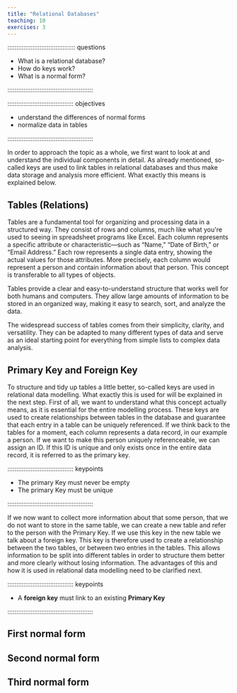 ```yaml
---
title: "Relational Databases"
teaching: 10
exercises: 3
---
```


:::::::::::::::::::::::::::::::::::::: questions

- What is a relational database?
- How do keys work?
- What is a normal form?

::::::::::::::::::::::::::::::::::::::::::::::::

::::::::::::::::::::::::::::::::::::: objectives

- understand the differences of normal forms
- normalize data in tables

::::::::::::::::::::::::::::::::::::::::::::::::

In order to approach the topic as a whole, we first want to look at and understand the individual components in detail. 
As already mentioned, so-called keys are used to link tables in relational databases and thus make data storage and analysis more efficient. What exactly this means is explained below.

## Tables (Relations)

Tables are a fundamental tool for organizing and processing data in a structured way. 
They consist of rows and columns, much like what you're used to seeing in spreadsheet programs like Excel. Each column represents a specific attribute or characteristic—such as “Name,” “Date of Birth,” or “Email Address.” 
Each row represents a single data entry, showing the actual values for those attributes. More precisely, each column would represent a person and contain information about that person. This concept is transferable to all types of objects.

Tables provide a clear and easy-to-understand structure that works well for both humans and computers. They allow large amounts of information to be stored in an organized way, making it easy to search, sort, and analyze the data.

The widespread success of tables comes from their simplicity, clarity, and versatility. They can be adapted to many different types of data and serve as an ideal starting point for everything from simple lists to complex data analysis.


## Primary Key and Foreign Key

To structure and tidy up tables a little better, so-called keys are used in relational data modelling. What exactly this is used for will be explained in the next step. First of all, 
we want to understand what this concept actually means, as it is essential for the entire modelling process. These keys are used to create relationships between tables in the database 
and guarantee that each entry in a table can be uniquely referenced. If we think back to the tables for a moment, each column represents a data record, in our example a person. 
If we want to make this person uniquely referenceable, we can assign an ID. If this ID is unique and only exists once in the entire data record, it is referred to as the primary key.

::::::::::::::::::::::::::::::::::::: keypoints

- The primary Key must never be empty
- The primary Key must be unique

::::::::::::::::::::::::::::::::::::::::::::::::

If we now want to collect more information about that some person, that we do not want to store in the same table, we can create a new table and refer to the person with the Primary Key. If we use this key in the new table
we talk about a foreign key. This key is therefore used to create a relationship between the two tables, or between two entries in the tables. This allows information to be split into different tables in order to structure them better and more clearly without losing information. 
The advantages of this and how it is used in relational data modelling need to be clarified next.

::::::::::::::::::::::::::::::::::::: keypoints

- A **foreign key** must link to an existing **Primary Key**

::::::::::::::::::::::::::::::::::::::::::::::::


## First normal form


## Second normal form


## Third normal form
